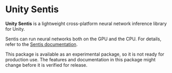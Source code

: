 # Unity Sentis

**Unity Sentis** is a lightweight cross-platform neural network inference library for Unity.

Sentis can run neural networks both on the GPU and the CPU. For details, refer to the [Sentis documentation](https://docs.unity3d.com/Packages/com.unity.sentis@latest).

This package is available as an experimental package, so it is not ready for production use. The features and documentation in this package might change before it is verified for release.
